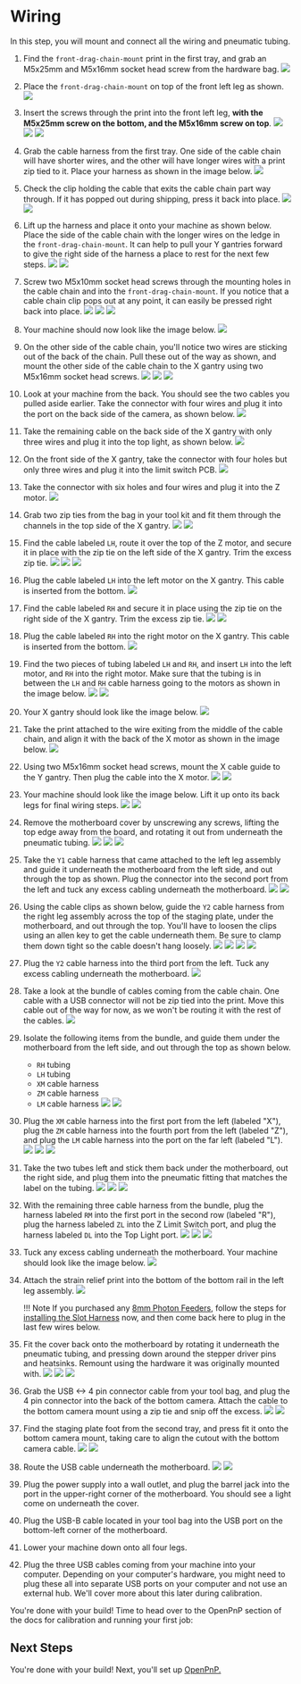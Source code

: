 <!-- markdownlint-disable-file MD045-->
# Wiring

In this step, you will mount and connect all the wiring and pneumatic tubing.

1. Find the `front-drag-chain-mount` print in the first tray, and grab an M5x25mm and M5x16mm socket head screw from the hardware bag.
  ![](images/front-leg-cable-chain-mount.JPG)

2. Place the `front-drag-chain-mount` on top of the front left leg as shown.
  ![](images/front-cable-chain-mount-placement.JPG)

3. Insert the screws through the print into the front left leg, **with the M5x25mm screw on the bottom, and the M5x16mm screw on top**.
  ![](images/chain-mount-1.JPG)
  ![](images/chain-mount-2.JPG)
  ![](images/chain-mount-3.JPG)

4. Grab the cable harness from the first tray. One side of the cable chain will have shorter wires, and the other will have longer wires with a print zip tied to it. Place your harness as shown in the image below.
  ![](images/cable-harness.JPG)

5. Check the clip holding the cable that exits the cable chain part way through. If it has popped out during shipping, press it back into place.
  ![](images/x-motor-cable-pop.JPG)
  ![](images/x-motor-cable-set.JPG)

6. Lift up the harness and place it onto your machine as shown below. Place the side of the cable chain with the longer wires on the ledge in the `front-drag-chain-mount`. It can help to pull your Y gantries forward to give the right side of the harness a place to rest for the next few steps.
  ![](images/cable-harness-placement-1.JPG)
  ![](images/cable-harness-placement-2.JPG)

7. Screw two M5x10mm socket head screws through the mounting holes in the cable chain and into the `front-drag-chain-mount`. If you notice that a cable chain clip pops out at any point, it can easily be pressed right back into place.
  ![](images/screw-chain-front.JPG)
  ![](images/chain-clip-pop.JPG)
  ![](images/chain-clip-set.JPG)

8. Your machine should now look like the image below.
  ![](images/chain-half-mount.JPG)

9. On the other side of the cable chain, you'll notice two wires are sticking out of the back of the chain. Pull these out of the way as shown, and mount the other side of the cable chain to the X gantry using two M5x16mm socket head screws.
  ![](images/chain-head-mount-1.JPG)
  ![](images/chain-head-mount-2.JPG)
  ![](images/chain-head-mount-3.JPG)

10. Look at your machine from the back. You should see the two cables you pulled aside earlier. Take the connector with four wires and plug it into the port on the back side of the camera, as shown below.
  ![](images/plug-top-cam.JPG)

11. Take the remaining cable on the back side of the X gantry with only three wires and plug it into the top light, as shown below.
  ![](images/plug-top-light.JPG)

12. On the front side of the X gantry, take the connector with four holes but only three wires and plug it into the limit switch PCB.
  ![](images/plug-z-limit.JPG)

13. Take the connector with six holes and four wires and plug it into the Z motor.
  ![](images/plug-z-motor.JPG)

14. Grab two zip ties from the bag in your tool kit and fit them through the channels in the top side of the X gantry.
  ![](images/zip-tie-1.JPG)
  ![](images/zip-tie-2.JPG)

15. Find the cable labeled `LH`, route it over the top of the Z motor, and secure it in place with the zip tie on the left side of the X gantry. Trim the excess zip tie.
  ![](images/zip-lh-1.JPG)
  ![](images/zip-lh-2.JPG)
  ![](images/lh-trim.JPG)

16. Plug the cable labeled `LH` into the left motor on the X gantry. This cable is inserted from the bottom.
  ![](images/plug-lh.JPG)

17. Find the cable labeled `RH` and secure it in place using the zip tie on the right side of the X gantry. Trim the excess zip tie.
  ![](images/zip-rh-2.JPG)
  ![](images/rh-trim.JPG)

18. Plug the cable labeled `RH` into the right motor on the X gantry. This cable is inserted from the bottom.
  ![](images/plug-rh.JPG)

19. Find the two pieces of tubing labeled `LH` and `RH`, and insert `LH` into the left motor, and `RH` into the right motor. Make sure that the tubing is in between the `LH` and `RH` cable harness going to the motors as shown in the image below.
  ![](images/tubing.JPG)
  ![](images/tubing-inserted.JPG)

20. Your X gantry should look like the image below.
  ![](images/finished-head.JPG)

21. Take the print attached to the wire exiting from the middle of the cable chain, and align it with the back of the X motor as shown in the image below.
  ![](images/x-umbilical.JPG)

22. Using two M5x16mm socket head screws, mount the X cable guide to the Y gantry. Then plug the cable into the X motor.
  ![](images/x-umbilical-mount.JPG)
  ![](images/x-motor-plug.JPG)

23. Your machine should look like the image below. Lift it up onto its back legs for final wiring steps.
  ![](images/overview-down.JPG)
  ![](images/overview-up.JPG)

24. Remove the motherboard cover by unscrewing any screws, lifting the top edge away from the board, and rotating it out from underneath the pneumatic tubing.
  ![](images/cover-remove-1.JPG)
  ![](images/cover-remove-2.JPG)
  ![](images/cover-remove-3.JPG)

25. Take the `Y1` cable harness that came attached to the left leg assembly and guide it underneath the motherboard from the left side, and out through the top as shown. Plug the connector into the second port from the left and tuck any excess cabling underneath the motherboard.
  ![](images/route-y1.JPG)
  ![](images/plug-y1.JPG)

26. Using the cable clips as shown below, guide the `Y2` cable harness from the right leg assembly across the top of the staging plate, under the motherboard, and out through the top. You'll have to loosen the clips using an allen key to get the cable underneath them. Be sure to clamp them down tight so the cable doesn't hang loosely.
  ![](images/route-y2-1.JPG)
  ![](images/route-y2-2.JPG)
  ![](images/route-y2-3.JPG)
  ![](images/route-y2-4.JPG)

27. Plug the `Y2` cable harness into the third port from the left. Tuck any excess cabling underneath the motherboard.
  ![](images/plug-y2.JPG)

28. Take a look at the bundle of cables coming from the cable chain. One cable with a USB connector will not be zip tied into the print. Move this cable out of the way for now, as we won't be routing it with the rest of the cables.
  ![](images/isolate-top-cam.JPG)

29. Isolate the following items from the bundle, and guide them under the motherboard from the left side, and out through the top as shown below.
    - `RH` tubing
    - `LH` tubing
    - `XM` cable harness
    - `ZM` cable harness
    - `LM` cable harness
  ![](images/isolate-half-1.JPG)
  ![](images/isolate-half-2.JPG)

30. Plug the `XM` cable harness into the first port from the left (labeled "X"), plug the `ZM` cable harness into the fourth port from the left (labeled "Z"), and plug the `LM` cable harness into the port on the far left (labeled "L").
  ![](images/plug-xm.JPG)
  ![](images/plug-zm.JPG)
  ![](images/plug-lm.JPG)

31. Take the two tubes left and stick them back under the motherboard, out the right side, and plug them into the pneumatic fitting that matches the label on the tubing.
  ![](images/guide-tubing-1.JPG)
  ![](images/guide-tubing-2.JPG)
  ![](images/plug-tubing.JPG)

32. With the remaining three cable harness from the bundle, plug the harness labeled `RM` into the first port in the second row (labeled "R"), plug the harness labeled `ZL` into the Z Limit Switch port, and plug the harness labeled `DL` into the Top Light port.
  ![](images/plug-rm.JPG)
  ![](images/plug-zl.JPG)
  ![](images/plug-dl.JPG)

33. Tuck any excess cabling underneath the motherboard. Your machine should look like the image below.
  ![](images/wired-overview.JPG)

34. Attach the strain relief print into the bottom of the bottom rail in the left leg assembly.
    ![](images/mount-strain.JPG)

    !!! Note
        If you purchased any [8mm Photon Feeders](https://opulo.io/products/8mm-feeder), follow the steps for [installing the Slot Harness](../../feeders/2-install-harness/installing-the-slot-harness.md) now, and then come back here to plug in the last few wires below.

35. Fit the cover back onto the motherboard by rotating it underneath the pneumatic tubing, and pressing down around the stepper driver pins and heatsinks. Remount using the hardware it was originally mounted with.
  ![](images/mount-cover-1.JPG)
  ![](images/mount-cover-2.JPG)
  ![](images/mount-cover-3.JPG)

36. Grab the USB <-> 4 pin connector cable from your tool bag, and plug the 4 pin connector into the back of the bottom camera. Attach the cable to the bottom camera mount using a zip tie and snip off the excess.
  ![](images/plug-bottom-cam.JPG)
  ![](images/zip-bottom-cam.JPG)

37. Find the staging plate foot from the second tray, and press fit it onto the bottom camera mount, taking care to align the cutout with the bottom camera cable.
  ![](images/mount-foot-1.JPG)
  ![](images/mount-foot-2.JPG)

38. Route the USB cable underneath the motherboard.
  ![](images/usb-under-mobo.JPG)
  ![](images/final-wiring.JPG)

39. Plug the power supply into a wall outlet, and plug the barrel jack into the port in the upper-right corner of the motherboard. You should see a light come on underneath the cover.
40. Plug the USB-B cable located in your tool bag into the USB port on the bottom-left corner of the motherboard.
41. Lower your machine down onto all four legs.
42. Plug the three USB cables coming from your machine into your computer. Depending on your computer's hardware, you might need to plug these all into separate USB ports on your computer and not use an external hub. We'll cover more about this later during calibration.

You're done with your build! Time to head over to the OpenPnP section of the docs for calibration and running your first job:

## Next Steps

You're done with your build! Next, you'll set up [OpenPnP.](../../openpnp/index.md)
